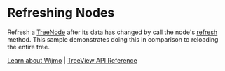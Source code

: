 Refreshing Nodes
================

Refresh a [TreeNode](https://www.grapecity.com/wijmo/api/classes/wijmo_nav.treenode.html) after its data has changed by call the node's [refresh](https://www.grapecity.com/wijmo/api/classes/wijmo_nav.treenode.html#refresh) method. This sample demonstrates doing this in comparison to reloading the entire tree.

[Learn about Wijmo](https://www.grapecity.com/wijmo) | [TreeView API Reference](https://www.grapecity.com/wijmo/api/classes/wijmo_nav.treeview.html)